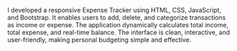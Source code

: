 I developed a responsive Expense Tracker using HTML, CSS, JavaScript, and Bootstrap. It enables users to add, delete, and categorize transactions as income or expense. The application dynamically calculates total income, total expense, and real-time balance. The interface is clean, interactive, and user-friendly, making personal budgeting simple and effective.
